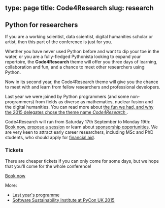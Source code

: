 type: page
title: Code4Research
slug: research
---

## Python for researchers

If you are a working scientist, data scientist, digital humanities scholar or artist, then this part of the conference is just for you.

Whether you have never used Python before and want to dip your toe in the water, or you are a fully-fledged Pythonista looking to expand your repertoire, the **Code4Research** theme will offer you three days of learning, collaboration and fun, and a chance to meet other researchers using Python.

Now in its second year, the Code4Research theme will give you the chance to meet with and learn from fellow researchers and professional developers.

Last year we were joined by Python programmers (and some non-programmers) from fields as diverse as mathematics, nuclear fusion and the digital humanities. You can read more about
[the fun we had, and why the 2015 delegates chose the theme name *Code4Research* ](http://www.software.ac.uk/blog/2015-09-30-event-research-software-engineers-starts-and-ends-bang-pycon-uk).

Code4Research will run from Saturday 17th September to Monday 19th:
[Book now](/tickets/), [propose a session](/cfp/) or learn about [sponsorship opportunities](/sponsorship/).
We are very keen to attract early career researchers, including MSc and PhD students, who should apply for [financial aid](/financial-aid/).

### Tickets

There are cheaper tickets if you can only come for some days, but we hope that you'll come for the whole conference!

<a href="/tickets" class="btn small">Book now</a>

More:

 * [Last year's programme](http://2015.pyconuk.org/science/)
 * [Software Sustainability Institute at PyCon UK 2015](http://www.software.ac.uk/blog/2015-09-30-event-research-software-engineers-starts-and-ends-bang-pycon-uk)
